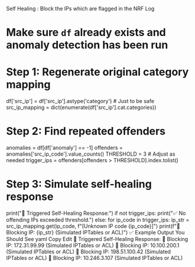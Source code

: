 
Self Healing : Block the IPs which are flagged in the NRF Log

# Make sure `df` already exists and anomaly detection has been run

# Step 1: Regenerate original category mapping
df['src_ip'] = df['src_ip'].astype('category')  # Just to be safe
src_ip_mapping = dict(enumerate(df['src_ip'].cat.categories))

# Step 2: Find repeated offenders
anomalies = df[df['anomaly'] == -1]
offenders = anomalies['src_ip_code'].value_counts()
THRESHOLD = 3  # Adjust as needed
trigger_ips = offenders[offenders > THRESHOLD].index.tolist()

# Step 3: Simulate self-healing response
print("🚨 Triggered Self-Healing Response:")
if not trigger_ips:
    print("✅ No offending IPs exceeded threshold.")
else:
    for ip_code in trigger_ips:
        ip_str = src_ip_mapping.get(ip_code, f"[Unknown IP code {ip_code}]")
        print(f"🚫 Blocking IP: {ip_str} (Simulated IPTables or ACL)")
✅ Example Output You Should See
yaml
Copy
Edit
🚨 Triggered Self-Healing Response:
🚫 Blocking IP: 172.31.99.99 (Simulated IPTables or ACL)
🚫 Blocking IP: 10.100.200.1 (Simulated IPTables or ACL)
🚫 Blocking IP: 198.51.100.42 (Simulated IPTables or ACL)
🚫 Blocking IP: 10.246.3.107 (Simulated IPTables or ACL)
